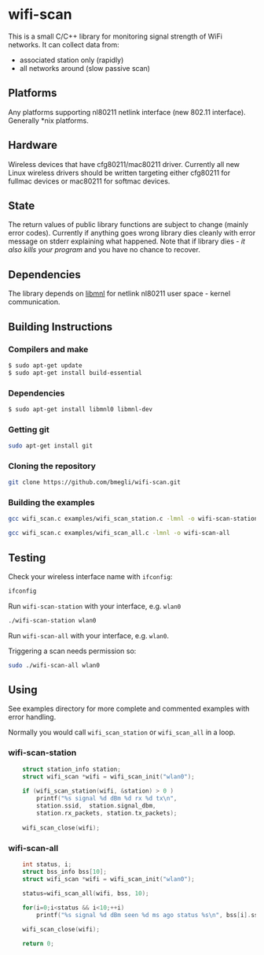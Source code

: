 # wifi-scan

This is a small C/C++ library for monitoring signal strength of WiFi networks. It can collect data from:

- associated station only (rapidly)
- all networks around (slow passive scan)

## Platforms 

Any platforms supporting nl80211 netlink interface (new 802.11 interface).
Generally *nix platforms.

## Hardware

Wireless devices that have cfg80211/mac80211 driver.
Currently all new Linux wireless drivers should be written targeting either cfg80211 for fullmac devices or mac80211 for softmac devices.

## State

The return values of public library functions are subject to change (mainly error codes).
Currently if anything goes wrong library dies cleanly with error message on stderr explaining what happened.
Note that if library dies - *it also kills your program* and you have no chance to recover.

## Dependencies

The library depends on [libmnl](http://www.netfilter.org/projects/libmnl/) for netlink nl80211 user space - kernel communication.

## Building Instructions

### Compilers and make

``` bash
$ sudo apt-get update
$ sudo apt-get install build-essential 
```

### Dependencies

``` bash
$ sudo apt-get install libmnl0 libmnl-dev
```

### Getting git

``` bash
sudo apt-get install git
```

### Cloning the repository

``` bash
git clone https://github.com/bmegli/wifi-scan.git
```

### Building the examples

``` bash
gcc wifi_scan.c examples/wifi_scan_station.c -lmnl -o wifi-scan-station
```

``` bash
gcc wifi_scan.c examples/wifi_scan_all.c -lmnl -o wifi-scan-all
```

## Testing

Check your wireless interface name with `ifconfig`:
``` bash
ifconfig
```

Run `wifi-scan-station` with your interface, e.g. `wlan0`

``` bash
./wifi-scan-station wlan0
```

Run `wifi-scan-all` with your interface, e.g. `wlan0`.

Triggering a scan needs permission so:

``` bash
sudo ./wifi-scan-all wlan0
```

## Using

See examples directory for more complete and commented examples with error handling.

Normally you would call `wifi_scan_station` or `wifi_scan_all` in a loop.

### wifi-scan-station

``` C
	struct station_info station;    
	struct wifi_scan *wifi = wifi_scan_init("wlan0");
	
	if (wifi_scan_station(wifi, &station) > 0 )
		printf("%s signal %d dBm %d rx %d tx\n",
		station.ssid,  station.signal_dbm,
		station.rx_packets, station.tx_packets);
	
	wifi_scan_close(wifi);
```

### wifi-scan-all

``` C 
	int status, i;
	struct bss_info bss[10]; 
	struct wifi_scan *wifi = wifi_scan_init("wlan0");

	status=wifi_scan_all(wifi, bss, 10);
		
	for(i=0;i<status && i<10;++i)	
		printf("%s signal %d dBm seen %d ms ago status %s\n", bss[i].ssid,  bss[i].signal_mbm/100, bss[i].seen_ms_ago, (bss[i].status==BSS_ASSOCIATED ? "associated" : ""));

	wifi_scan_close(wifi);

	return 0;
```